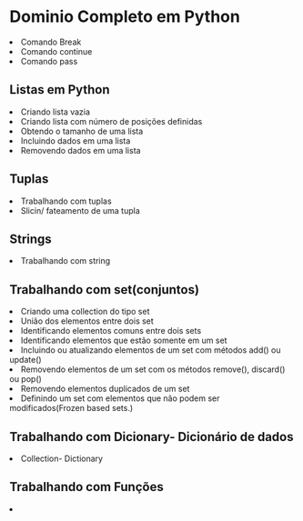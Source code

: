 # Dominio Completo em Python 
<li>Comando Break<br>
<li>Comando continue<br>
<li>Comando pass<br>
<h2>Listas em Python</h2>
<li>Criando lista vazia<br>
<li>Criando lista com número de posições definidas<br>
<li>Obtendo o tamanho de uma lista<br>
<li>Incluindo dados em uma lista<br>
<li>Removendo dados em uma lista<br>
<h2>Tuplas</h2>
<li>Trabalhando com tuplas<br>
<li>Slicin/ fateamento de uma tupla
<h2>Strings</h2>
<li>Trabalhando com string<br>
<h2>Trabalhando com set(conjuntos)</h2>
<li>Criando uma collection do tipo set<br>
<li>União dos elementos entre dois set<br>
<li>Identificando elementos comuns entre dois sets
<li>Identificando elementos que estão somente em um set</li>
<li>Incluindo ou atualizando elementos de um set com métodos add() ou update()</li>
<li>Removendo elementos de um set com os métodos remove(), discard() ou pop()</li>
<li>Removendo elementos duplicados de um set</li>
<li>Definindo um set com elementos que não podem ser modificados(Frozen based sets.)</li>
<h2>Trabalhando com Dicionary- Dicionário de dados</h2>
<li>Collection- Dictionary</li>
<h2>Trabalhando com Funções</h2>
<li></li>
